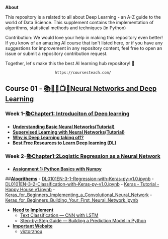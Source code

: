**About**

This repository is a related to all about Deep Learning - an A-Z guide to the world of Data Science. This supplement contains the implementation of algorithms, statistical methods and techniques (in Python)

Contribution: We would love your help in making this repository even better! If you know of an amazing AI course that isn't listed here, or if you have any suggestions for improvement in any repository content, feel free to open an issue or submit a repository contribution request.

Together, let's make this the best AI learning hub repository! 🚀

                          https://coursesteach.com/


## Course 01  - [📚🧑‍🎓📺📝Neural Networks and Deep Learning]([https://github.com/hussain0048/Deep-Learning-with-Keras/tree/master/Alogrithems](https://coursesteach.com/course/view.php?id=181))
### Week 1-[**📚Chapter1: Introduciton of Deep learning**]()
   - [**Understanding Basic Neural Networks(Tutorial)**](https://medium.com/@Coursesteach/deep-learning-part-1-86757cf5a0c3)
   - [**Supervised Learning with Neural Networks(Tutorial)**](https://medium.com/@Coursesteach/deep-learning-part-2-ba1c433d051b)
   - [**Why is Deep Learning taking off?**](https://medium.com/@Coursesteach/deep-learning-part-3-2f65e2b67c2)
   - [**Best Free Resources to Learn Deep learning (DL)**](https://medium.com/@Coursesteach/best-free-resources-to-learn-deep-learning-dl-a301d809c41d)
### Week 2-[**📚Chapter1:2Logistic Regression as a Neural Network**]()
   - [**Assignment 1: Python Basics with Numpy**](https://github.com/hussain0048/Deep-Learning/blob/master/Python_Basics_With_Numpy_v3.ipynb)
   
 ##[**Alogrithems**](https://github.com/hussain0048/Deep-Learning-with-Keras/tree/master/Alogrithems)
    -  [DL0101EN-3-1-Regression-with-Keras-py-v1.0.ipynb](https://github.com/hussain0048/Deep-Learning-with-Keras/blob/master/Alogrithems/DL0101EN-3-1-Regression-with-Keras-py-v1.0.ipynb)
    -  [DL0101EN-3-2-Classification-with-Keras-py-v1.0.ipynb](https://github.com/hussain0048/Deep-Learning-with-Keras/blob/master/Alogrithems/DL0101EN-3-2-Classification-with-Keras-py-v1.0.ipynb)
    -   [Keras - Tutorial - Happy House v1.ipynb](https://github.com/hussain0048/Deep-Learning-with-Keras/blob/master/Alogrithems/Keras%20-%20Tutorial%20-%20Happy%20House%20v1.ipynb)
    -   [Keras_for_Beginners_Implementing_a_Convolutional_Neural_Network](https://github.com/hussain0048/Deep-Learning-with-Keras/blob/master/Alogrithems/Keras_for_Beginners_Implementing_a_Convolutional_Neural_Network%20(1).ipynb)
    -   [Keras_for_Beginners_Building_Your_First_Neural_Network.ipynb](https://github.com/hussain0048/Deep-Learning-with-Keras/blob/master/Alogrithems/Keras_for_Beginners_Building_Your_First_Neural_Network.ipynb)

 * [**Need to Implement**]()
    * [Text Classification — CNN with LSTM](https://anandsarank.medium.com/cnn-with-lstm-for-text-classification-53d18e5f7f5c)
    * [Step-by-Step Guide — Building a Prediction Model in Python](https://towardsdatascience.com/step-by-step-guide-building-a-prediction-model-in-python-ac441e8b9e8b)
 * [**Important Website**]()
    *  [victorzhou](https://victorzhou.com/)

